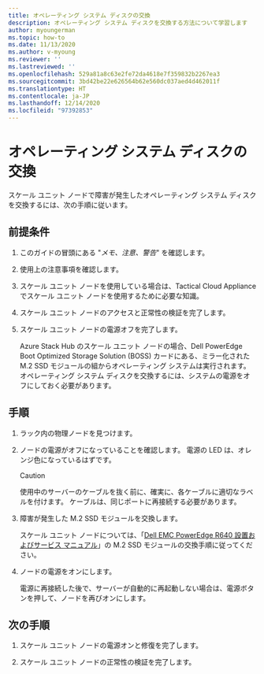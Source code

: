 ```yaml
---
title: オペレーティング システム ディスクの交換
description: オペレーティング システム ディスクを交換する方法について学習します
author: myoungerman
ms.topic: how-to
ms.date: 11/13/2020
ms.author: v-myoung
ms.reviewer: ''
ms.lastreviewed: ''
ms.openlocfilehash: 529a81a8c63e2fe72da4618e7f359832b2267ea3
ms.sourcegitcommit: 3bd42be22e626564b62e560dc037aed4d462011f
ms.translationtype: HT
ms.contentlocale: ja-JP
ms.lasthandoff: 12/14/2020
ms.locfileid: "97392853"
---
```

# <a name="replacing-an-operating-system-disk"></a>オペレーティング システム ディスクの交換

スケール ユニット ノードで障害が発生したオペレーティング システム ディスクを交換するには、次の手順に従います。

## <a name="prerequisites"></a>前提条件

1.  このガイドの冒頭にある "*メモ、注意、警告*" を確認します。

2.  使用上の注意事項を確認します。

3.  スケール ユニット ノードを使用している場合は、Tactical Cloud Appliance でスケール ユニット ノードを使用するために必要な知識。

4.  スケール ユニット ノードのアクセスと正常性の検証を完了します。

5.  スケール ユニット ノードの電源オフを完了します。

    Azure Stack Hub のスケール ユニット ノードの場合、Dell PowerEdge Boot Optimized Storage Solution (BOSS) カードにある、ミラー化された M.2 SSD モジュールの組からオペレーティング システムは実行されます。 オペレーティング システム ディスクを交換するには、システムの電源をオフにしておく必要があります。
    
## <a name="steps"></a>手順

1.  ラック内の物理ノードを見つけます。

2.  ノードの電源がオフになっていることを確認します。 電源の LED は、オレンジ色になっているはずです。

    > [!CAUTION]
    > 使用中のサーバーのケーブルを抜く前に、確実に、各ケーブルに適切なラベルを付けます。 ケーブルは、同じポートに再接続する必要があります。
    
3.  障害が発生した M.2 SSD モジュールを交換します。

    スケール ユニット ノードについては、「[Dell EMC PowerEdge R640 設置およびサービス マニュアル](https://www.dell.com/support/manuals/us/en/04/poweredge-r640/per640_ism_pub/dell-emc-poweredge-r640-overview?guid=guid-f39be9ba-158c-45e3-b8b1-f07bb750d6d4)」の M.2 SSD モジュールの交換手順に従ってください。
    
4.  ノードの電源をオンにします。

    電源に再接続した後で、サーバーが自動的に再起動しない場合は、電源ボタンを押して、ノードを再びオンにします。
    
## <a name="next-steps"></a>次の手順

1.  スケール ユニット ノードの電源オンと修復を完了します。

2.  スケール ユニット ノードの正常性の検証を完了します。

